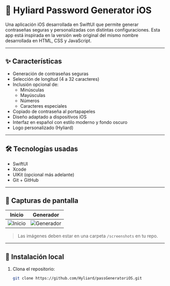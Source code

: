 # 🔐 Hyliard Password Generator iOS

Una aplicación iOS desarrollada en SwiftUI que permite generar contraseñas seguras y personalizadas con distintas configuraciones. Esta app está inspirada en la versión web original del mismo nombre desarrollada en HTML, CSS y JavaScript.

---

## ✨ Características

- Generación de contraseñas seguras
- Selección de longitud (4 a 32 caracteres)
- Inclusión opcional de:
  - Minúsculas
  - Mayúsculas
  - Números
  - Caracteres especiales
- Copiado de contraseña al portapapeles
- Diseño adaptado a dispositivos iOS
- Interfaz en español con estilo moderno y fondo oscuro
- Logo personalizado (Hyliard)

---

## 🛠 Tecnologías usadas

- SwiftUI
- Xcode
- UIKit (opcional más adelante)
- Git + GitHub

---

## 📱 Capturas de pantalla



| Inicio | Generador |
|-------|-----------|
| ![Inicio](screenshots/home.png) | ![Generador](screenshots/generator.png) |

> Las imágenes deben estar en una carpeta `/screenshots` en tu repo.

---

## 🚀 Instalación local

1. Clona el repositorio:
   ```bash
   git clone https://github.com/Hyliard/passGeneratoriOS.git
